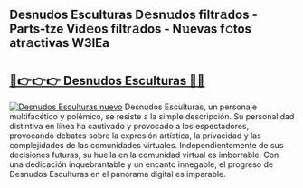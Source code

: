 ## Desnudos Esculturas D𝚎sn𝚞dos filtr𝚊dos - Parts-tze Vid𝚎os filtr𝚊dos - N𝚞evas f𝚘tos atr𝚊ctivas W3IEa

# <h2><a href="http://mb48mmy.tromn.icu/?c=Desnudos+Esculturas">🔗👉👉👉 Desnudos Esculturas 🔗🔗</a></h2>

[![Desnudos Esculturas nuevo](https://i.imgur.com/pEAQMta.gif)](http://mb48mmy.tromn.icu/?c=Desnudos+Esculturas)
Desnudos Esculturas, un personaje multifacético y polémico, se resiste a la simple descripción. Su personalidad distintiva en línea ha cautivado y provocado a los espectadores, provocando debates sobre la expresión artística, la privacidad y las complejidades de las comunidades virtuales. Independientemente de sus decisiones futuras, su huella en la comunidad virtual es imborrable. Con una dedicación inquebrantable y un encanto innegable, el progreso de Desnudos Esculturas en el panorama digital es imparable.
